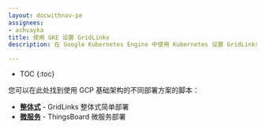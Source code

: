 ```yaml
---
layout: docwithnav-pe
assignees:
- ashvayka
title: 使用 GKE 设置 GridLinks
description: 在 Google Kubernetes Engine 中使用 Kubernetes 设置 GridLinks IoT 平台

---
```


* TOC
{:toc}


您可以在此处找到使用 GCP 基础架构的不同部署方案的脚本：

- [**整体式**](/docs/user-guide/install/pe/cluster/gcp-monolith-setup/) - GridLinks 整体式简单部署
- [**微服务**](/docs/user-guide/install/pe/cluster/gcp-microservices-setup/) - ThingsBoard 微服务部署